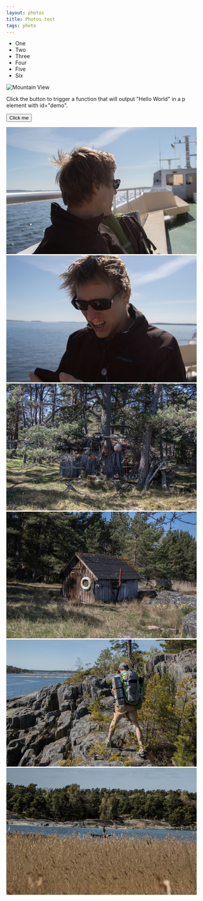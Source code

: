 ```yaml
---
layout: photos
title: Photos test
tags: photo
---
```

<ul onclick="disp("#dropDown")" id="dropDown">
    <li onclick="disp('#q1')" id="q1">One</li>
    <li onclick="disp('#w')" id="w">Two</li>
    <li onclick="disp('#e')" id="e">Three</li>
    <li onclick="disp('#r')" id="r">Four</li>
    <li onclick="disp('#t')" id="t">Five</li>
    <li id="y" onclick="disp('#'+id)">Six</li>
</ul>

<img src="http://img0.mxstatic.com/wallpapers/8daae8e966248ff339b3310f6fcde6fe_large.jpeg" alt="Mountain View" style="width:30px;height:22px;" id="dfdfd" onclick="disp('#'+id)">

<p>Click the button to trigger a function that will output "Hello World" in a p element with id="demo".</p>

<button onclick="myFunction()">Click me</button>

<p id="demo"></p>

<script>
var old_id = '';
var state = false

function myFunction() {
    document.getElementById("demo").innerHTML = state;
}

function printId(id){
alert(id);
}

function disp(id){
    var state_new = state;
    if (!state || old_id !=  id){
        var rmItem = document.querySelector(id);
        rmItem.classList.add("disableMenu");
        rmItem.style.width = "70px"
        state_new = true;
    }
    if (((old_id==id && state) || old_id !=  id) && old_id != '') {
        var addItem = document.querySelector(old_id);
        addItem.classList.remove("disableMenu");
        state_new = (old_id !=  id);
    }
    state = state_new;
    old_id = id;
}

</script>


<section class="row">
<div class="thumbnails col-xs-6 col-sm-4 col-md-4" id="a5F0A7051-1.jpg" onclick="showBig('#'+id)">
  <img src="/photos/2016-05-26-test/5F0A7051-1.jpg" class="img-rounded">
</div>
<div class="thumbnails col-xs-6 col-sm-4 col-md-4" id="a5F0A7053-1.jpg" onclick="showBig('#'+id)">
  <img src="/photos/2016-05-26-test/5F0A7053-1.jpg" class="img-rounded">
</div>
<div class="thumbnails col-xs-6 col-sm-4 col-md-4" id="a5F0A7061-1.jpg" onclick="showBig('#'+id)">
  <img src="/photos/2016-05-26-test/5F0A7061-1.jpg" class="img-rounded">
</div>
<div class="thumbnails col-xs-6 col-sm-4 col-md-4" id="a5F0A7068-1.jpg" onclick="showBig('#'+id)">
  <img src="/photos/2016-05-26-test/5F0A7068-1.jpg" class="img-rounded">
</div>
<div class="thumbnails col-xs-6 col-sm-4 col-md-4" id="a5F0A7072-1.jpg" onclick="showBig('#'+id)">
  <img src="/photos/2016-05-26-test/5F0A7072-1.jpg" class="img-rounded">
</div>
<div class="thumbnails col-xs-6 col-sm-4 col-md-4" id="a5F0A7075-1.jpg" onclick="showBig('#'+id)">
  <img src="/photos/2016-05-26-test/5F0A7075-1.jpg" class="img-rounded">
</div>
</section>
